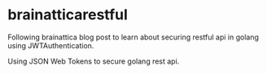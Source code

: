 # brainatticarestful
Following brainattica blog post to learn about securing restful api in golang using JWTAuthentication. 

Using JSON Web Tokens to secure golang rest api. 
